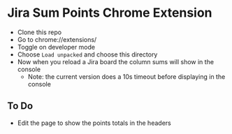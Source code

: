 # Jira Sum Points Chrome Extension

- Clone this repo
- Go to chrome://extensions/
- Toggle on developer mode
- Choose `Load unpacked` and choose this directory
- Now when you reload a Jira board the column sums will show in the console
  - Note: the current version does a 10s timeout before displaying in the console

## To Do

- Edit the page to show the points totals in the headers